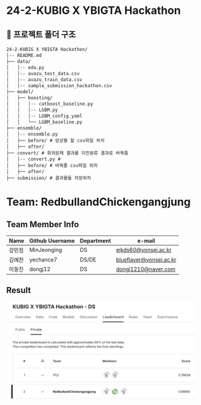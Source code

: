 # 24-2-KUBIG X YBIGTA Hackathon

## 📁 프로젝트 폴더 구조

```plaintext
24-2-KUBIG X YBIGTA Hackathon/
│-- README.md
├── data/
│   │-- eda.py
│   │-- avazu_test_data.csv
│   │-- avazu_train_data.csv
│   │-- sample_submission_hackathon.csv
├── model/
│   ├── boosting/                  
│   │   │-- catboost_baseline.py   
│   │   │-- LGBM.py  
│   │   │-- LGBM_config.yaml     
│   │   └── LGBM_baseline.py    
├── ensemble/
│   │-- ensemble.py
│   ├── before/ # 앙상블 할 csv파일 위치
│   ├── after/
├── convert/ # 회귀문제 결과를 이진분류 결과로 바꿔줌
│   │-- convert.py # 
│   ├── before/ # 바꿔줄 csv파일 위치
│   ├── after/
├── submission/ # 결과물들 저장위치
```
# Team: RedbullandChickengangjung

## Team Member Info

| Name   | Github Username | Department | e-mail                    |
| ------ | --------------- | ---------- | ------------------------- |
| 강민정 | MinJeonging      |      DS     | ejkds60@yonsei.ac.kr     |
| 김예찬 | yechance7        |      DS/DE  | blueflaver@yonsei.ac.kr  |
| 이동진 | dongj12          |      DS     | dongj1210@naver.com      |

## Result
<img src="submission/result.png" alt="Result Image" width="500">

